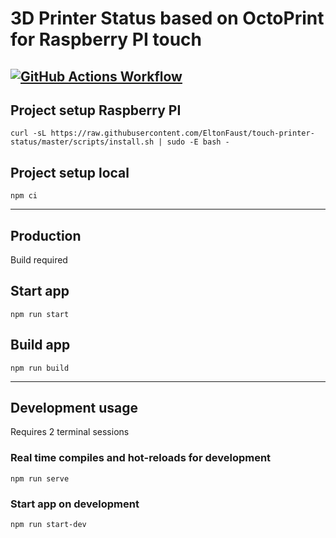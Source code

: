 # 3D Printer Status based on OctoPrint for Raspberry PI touch
[![GitHub Actions Workflow](https://github.com/EltonFaust/touch-printer-status/workflows/Lint%20and%20build/badge.svg)](https://github.com/EltonFaust/touch-printer-status/actions)
---

## Project setup Raspberry PI
```
curl -sL https://raw.githubusercontent.com/EltonFaust/touch-printer-status/master/scripts/install.sh | sudo -E bash -
```

## Project setup local
```
npm ci
```
---
## Production

Build required

## Start app
```
npm run start
```
## Build app
```
npm run build
```
---
## Development usage

Requires 2 terminal sessions

### Real time compiles and hot-reloads for development
```
npm run serve
```

### Start app on development
```
npm run start-dev
```

